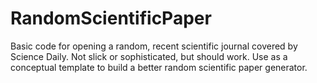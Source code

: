 # RandomScientificPaper
Basic code for opening a random, recent scientific journal covered by Science Daily.  Not slick or sophisticated, but should work.  Use as a conceptual template to build a better random scientific paper generator.

